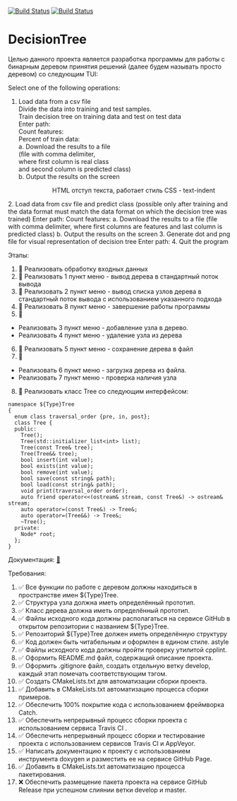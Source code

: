 [![Build Status](https://travis-ci.org/mikaelkg/DecisionTree.svg?branch=develop)](https://travis-ci.org/mikaelkg/DecisionTree)
[![Build Status](https://ci.appveyor.com/api/projects/status/github/mikaelkg/bsttree)](https://ci.appveyor.com/project/mikaelkg/decisiontree) 
# DecisionTree
Целью данного проекта является разработка программы для работы с бинарным деревом принятия решений (далее будем называть просто деревом) со следующим TUI:

Select one of the following operations:
1. Load data from a csv file  
   Divide the data into training and test samples.  
   Train decision tree on training data and test on test data  
Enter path:  
Count features:  
Percent of train data:  
a. Download the results to a file  
  (file with comma delimiter,  
   where first column is real class  
   and second column is predicted class)  
b. Output the results on the screen  
<p style="text-indent:100px"> HTML отступ текста, работает стиль CSS - text-indent </p>
2. Load data from csv file and predict class  
   (possible only after training and the data format must match  
   the data format on which the decision tree was trained)  
Enter path:
Count features:  
a. Download the results to a file  
  (file with comma delimiter,  
   where first columns are features  
   and last column is predicted class)  
b. Output the results on the screen 
3. Generate dot and png file for visual representation of decision tree  
Enter path:  
4. Quit the program  


Этапы:
1. :deciduous_tree: Реализовать обработку входных данных
2. :deciduous_tree: Реализовать 1 пункт меню - вывод дерева в стандартный поток вывода
3. :deciduous_tree: Реализовать 2 пункт меню - вывод списка узлов дерева в стандартный 
                    поток вывода с использованием указанного подхода
4. :deciduous_tree: Реализовать 8 пункт меню - завершение работы программы
5. :deciduous_tree: 
- Реализовать 3 пункт меню - добавление узла в дерево. 
- Реализовать 4 пункт меню - удаление узла из дерева
6. :deciduous_tree: Реализовать 5 пункт меню - сохранение дерева в файл
7. :deciduous_tree: 
- Реализовать 6 пункт меню - загрузка дерева из файла. 
- Реализовать 7 пункт меню - проверка наличия узла
8. :deciduous_tree: Реализовать класс Tree со следующим интерфейсом:
```сpp
namespace ${Type}Tree 
{
  enum class traversal_order {pre, in, post};
  class Tree {
  public:
    Tree();
    Tree(std::initializer_list<int> list);
    Tree(const Tree& tree);
    Tree(Tree&& tree);
    bool insert(int value);
    bool exists(int value);
    bool remove(int value);
    bool save(const string& path);
    bool load(const string& path);
    void print(traversal_order order);
    auto friend operator<<(ostream& stream, const Tree&) -> ostream& stream;
    auto operator=(const Tree&) -> Tree&;
    auto operator=(Tree&&) -> Tree&;
    ~Tree();
  private:
    Node* root;
  };
}
```

Документация: [:green_book:](https://mikaelkg.github.io/BSTTree/index.html)

Требования:
1. :white_check_mark: Все функции по работе с деревом должны находиться в
пространстве имен ${Type}Tree.
2. :white_check_mark: Структура узла должна иметь определённый прототип.
3. :white_check_mark: Класс дерева должна иметь определённый прототип.
4. :white_check_mark: Файлы исходного кода должны располагаться на сервисе GitHub
в открытом репозитории с названием ${Type}Tree.
5. :white_check_mark: Репозиторий ${Type}Tree должен иметь определённую структуру
6. :white_check_mark: Код должен быть читабельным и оформлен в едином стиле.
astyle
7. :white_check_mark: Файлы исходного кода должны пройти проверку утилитой
cpplint.
8. :white_check_mark: Оформить README.md файл, содержащий описание проекта.
9. :white_check_mark: Оформить .gitignore файл, создать отдельную ветку develop,
каждый этап помечать соответствующим тэгом.
10. :white_check_mark: Создать CMakeLists.txt для автоматизации сборки проекта.
11. :white_check_mark: Добавить в CMakeLists.txt автоматизацию процесса сборки
примеров.
12. :white_check_mark: Обеспечить 100% покрытие кода с использованием фреймворка
Catch.
13. :white_check_mark: Обеспечить непрерывный процесс сборки проекта с
использованием сервиса Travis CI .
14. :white_check_mark: Обеспечить непрерывный процесс сборки и тестирование проекта
с использованием сервисов Travis CI и AppVeyor.
15. :white_check_mark: Написать документацию к проекту с использованием инструмента
doxygen и разместить ее на сервисе GitHub Page.
16. :white_check_mark: Добавить в CMakeLists.txt автоматизацию процесса
пакетирования.
17. :x: Обеспечить размещение пакета проекта на сервисе GitHub
Release при успешном слиянии ветки develop и master.
